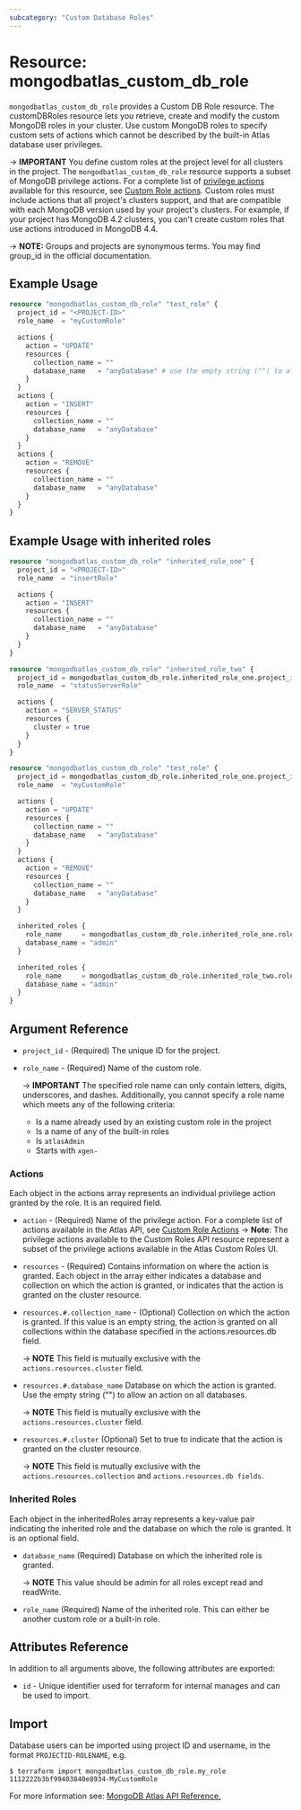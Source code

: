 ```yaml
---
subcategory: "Custom Database Roles"
---
```


# Resource: mongodbatlas_custom_db_role

`mongodbatlas_custom_db_role` provides a Custom DB Role resource. The customDBRoles resource lets you retrieve, create and modify the custom MongoDB roles in your cluster. Use custom MongoDB roles to specify custom sets of actions which cannot be described by the built-in Atlas database user privileges.

-> **IMPORTANT**  You define custom roles at the project level for all clusters in the project. The `mongodbatlas_custom_db_role` resource supports a subset of MongoDB privilege actions. For a complete list of [privilege actions](https://docs.mongodb.com/manual/reference/privilege-actions/) available for this resource, see [Custom Role actions](https://docs.atlas.mongodb.com/reference/api/custom-role-actions/). Custom roles must include actions that all project's clusters support, and that are compatible with each MongoDB version used by your project's clusters. For example, if your project has MongoDB 4.2 clusters, you can't create custom roles that use actions introduced in MongoDB 4.4.


-> **NOTE:** Groups and projects are synonymous terms. You may find group_id in the official documentation.

## Example Usage

```terraform
resource "mongodbatlas_custom_db_role" "test_role" {
  project_id = "<PROJECT-ID>"
  role_name  = "myCustomRole"

  actions {
    action = "UPDATE"
    resources {
      collection_name = ""
      database_name   = "anyDatabase" # use the empty string ("") to allow an action on all databases.
    }
  }
  actions {
    action = "INSERT"
    resources {
      collection_name = ""
      database_name   = "anyDatabase"
    }
  }
  actions {
    action = "REMOVE"
    resources {
      collection_name = ""
      database_name   = "anyDatabase"
    }
  }
}
```

## Example Usage with inherited roles

```terraform
resource "mongodbatlas_custom_db_role" "inherited_role_one" {
  project_id = "<PROJECT-ID>"
  role_name  = "insertRole"

  actions {
    action = "INSERT"
    resources {
      collection_name = ""
      database_name   = "anyDatabase"
    }
  }
}

resource "mongodbatlas_custom_db_role" "inherited_role_two" {
  project_id = mongodbatlas_custom_db_role.inherited_role_one.project_id
  role_name  = "statusServerRole"

  actions {
    action = "SERVER_STATUS"
    resources {
      cluster = true
    }
  }
}

resource "mongodbatlas_custom_db_role" "test_role" {
  project_id = mongodbatlas_custom_db_role.inherited_role_one.project_id
  role_name  = "myCustomRole"

  actions {
    action = "UPDATE"
    resources {
      collection_name = ""
      database_name   = "anyDatabase"
    }
  }
  actions {
    action = "REMOVE"
    resources {
      collection_name = ""
      database_name   = "anyDatabase"
    }
  }

  inherited_roles {
    role_name     = mongodbatlas_custom_db_role.inherited_role_one.role_name
    database_name = "admin"
  }

  inherited_roles {
    role_name     = mongodbatlas_custom_db_role.inherited_role_two.role_name
    database_name = "admin"
  }
}

```

## Argument Reference

* `project_id` - (Required) The unique ID for the project.
* `role_name` - (Required) Name of the custom role.

	-> **IMPORTANT** The specified role name can only contain letters, digits, underscores, and dashes. Additionally, you cannot specify a role name which meets any of the following criteria:

	* Is a name already used by an existing custom role in the project
	* Is a name of any of the built-in roles
	* Is `atlasAdmin`
	* Starts with `xgen-`


### Actions
Each object in the actions array represents an individual privilege action granted by the role. It is an required field.

* `action` - (Required) Name of the privilege action. For a complete list of actions available in the Atlas API, see [Custom Role Actions](https://docs.atlas.mongodb.com/reference/api/custom-role-actions)
-> **Note**: The privilege actions available to the Custom Roles API resource represent a subset of the privilege actions available in the Atlas Custom Roles UI.

* `resources` - (Required) Contains information on where the action is granted. Each object in the array either indicates a database and collection on which the action is granted, or indicates that the action is granted on the cluster resource.

* `resources.#.collection_name` - (Optional) Collection on which the action is granted. If this value is an empty string, the action is granted on all collections within the database specified in the actions.resources.db field.

	-> **NOTE** This field is mutually exclusive with the `actions.resources.cluster` field.

* `resources.#.database_name` Database on which the action is granted. Use the empty string ("") to allow an action on all databases.

	-> **NOTE** This field is mutually exclusive with the `actions.resources.cluster` field.

* `resources.#.cluster`	(Optional) Set to true to indicate that the action is granted on the cluster resource.

	-> **NOTE** This field is mutually exclusive with the `actions.resources.collection` and `actions.resources.db fields`.

### Inherited Roles
Each object in the inheritedRoles array represents a key-value pair indicating the inherited role and the database on which the role is granted. It is an optional field.

* `database_name` (Required) Database on which the inherited role is granted.

	-> **NOTE** This value should be admin for all roles except read and readWrite.

* `role_name`	(Required) Name of the inherited role. This can either be another custom role or a built-in role.


## Attributes Reference
In addition to all arguments above, the following attributes are exported:

* `id` - Unique identifier used for terraform for internal manages and can be used to import.

## Import

Database users can be imported using project ID and username, in the format `PROJECTID-ROLENAME`, e.g.

```
$ terraform import mongodbatlas_custom_db_role.my_role 1112222b3bf99403840e8934-MyCustomRole
```

For more information see: [MongoDB Atlas API Reference.](https://docs.atlas.mongodb.com/reference/api/custom-roles/)